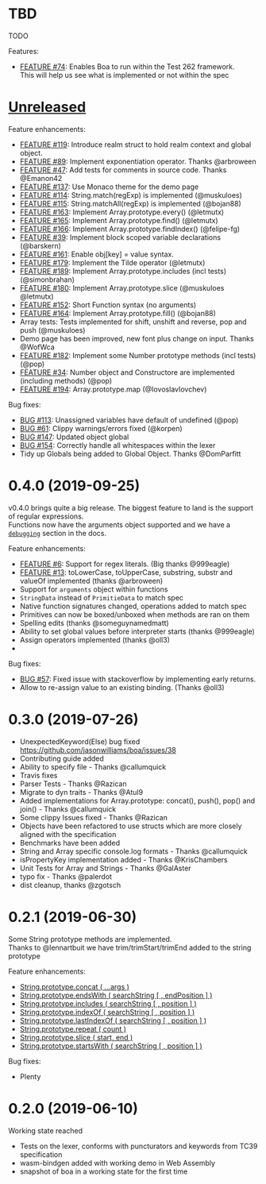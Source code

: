 # TBD

TODO

Features:

- [FEATURE #74](https://github.com/jasonwilliams/boa/issues/74):
  Enables Boa to run within the Test 262 framework.  
  This will help us see what is implemented or not within the spec

# [Unreleased](https://github.com/jasonwilliams/boa/compare/v0.4.0...HEAD)

Feature enhancements:

- [FEATURE #119](https://github.com/jasonwilliams/boa/issues/119):
  Introduce realm struct to hold realm context and global object.
- [FEATURE #89](https://github.com/jasonwilliams/boa/issues/89):
  Implement exponentiation operator. Thanks @arbroween
- [FEATURE #47](https://github.com/jasonwilliams/boa/issues/47):
  Add tests for comments in source code. Thanks @Emanon42
- [FEATURE #137](https://github.com/jasonwilliams/boa/issues/137):
  Use Monaco theme for the demo page
- [FEATURE #114](https://github.com/jasonwilliams/boa/issues/114):
  String.match(regExp) is implemented (@muskuloes)
- [FEATURE #115](https://github.com/jasonwilliams/boa/issues/115):
  String.matchAll(regExp) is implemented (@bojan88)
- [FEATURE #163](https://github.com/jasonwilliams/boa/issues/163):
  Implement Array.prototype.every() (@letmutx)
- [FEATURE #165](https://github.com/jasonwilliams/boa/issues/165):
  Implement Array.prototype.find() (@letmutx)
- [FEATURE #166](https://github.com/jasonwilliams/boa/issues/166):
  Implement Array.prototype.findIndex() (@felipe-fg)
- [FEATURE #39](https://github.com/jasonwilliams/boa/issues/39):
  Implement block scoped variable declarations (@barskern)
- [FEATURE #161](https://github.com/jasonwilliams/boa/pull/161):
  Enable obj[key] = value syntax.
- [FEATURE #179](https://github.com/jasonwilliams/boa/issues/179):
  Implement the Tilde operator (@letmutx)
- [FEATURE #189](https://github.com/jasonwilliams/boa/pull/189):
  Implement Array.prototype.includes (incl tests) (@simonbrahan)
- [FEATURE #180](https://github.com/jasonwilliams/boa/pull/180):
  Implement Array.prototype.slice (@muskuloes @letmutx)
- [FEATURE #152](https://github.com/jasonwilliams/boa/issues/152):
  Short Function syntax (no arguments)
- [FEATURE #164](https://github.com/jasonwilliams/boa/issues/164):
  Implement Array.prototype.fill() (@bojan88)
- Array tests: Tests implemented for shift, unshift and reverse, pop and push (@muskuloes)
- Demo page has been improved, new font plus change on input. Thanks @WofWca
- [FEATURE #182](https://github.com/jasonwilliams/boa/pull/182):
  Implement some Number prototype methods (incl tests) (@pop)
- [FEATURE #34](https://github.com/jasonwilliams/boa/issues/34):
  Number object and Constructore are implemented (including methods) (@pop)
- [FEATURE #194](https://github.com/jasonwilliams/boa/pull/194):
  Array.prototype.map (@IovoslavIovchev)

Bug fixes:

- [BUG #113](https://github.com/jasonwilliams/boa/issues/113):
  Unassigned variables have default of undefined (@pop)
- [BUG #61](https://github.com/jasonwilliams/boa/issues/61):
  Clippy warnings/errors fixed (@korpen)
- [BUG #147](https://github.com/jasonwilliams/boa/pull/147):
  Updated object global
- [BUG #154](https://github.com/jasonwilliams/boa/issues/154):
  Correctly handle all whitespaces within the lexer
- Tidy up Globals being added to Global Object. Thanks @DomParfitt

# 0.4.0 (2019-09-25)

v0.4.0 brings quite a big release. The biggest feature to land is the support of regular expressions.  
Functions now have the arguments object supported and we have a [`debugging`](docs/debugging.md) section in the docs.

Feature enhancements:

- [FEATURE #6](https://github.com/jasonwilliams/boa/issues/6):
  Support for regex literals. (Big thanks @999eagle)
- [FEATURE #13](https://github.com/jasonwilliams/boa/issues/13):
  toLowerCase, toUpperCase, substring, substr and valueOf implemented (thanks @arbroween)
- Support for `arguments` object within functions
- `StringData` instead of `PrimitieData` to match spec
- Native function signatures changed, operations added to match spec
- Primitives can now be boxed/unboxed when methods are ran on them
- Spelling edits (thanks @someguynamedmatt)
- Ability to set global values before interpreter starts (thanks @999eagle)
- Assign operators implemented (thanks @oll3)
-

Bug fixes:

- [BUG #57](https://github.com/jasonwilliams/boa/issues/57):
  Fixed issue with stackoverflow by implementing early returns.
- Allow to re-assign value to an existing binding. (Thanks @oll3)

# 0.3.0 (2019-07-26)

- UnexpectedKeyword(Else) bug fixed https://github.com/jasonwilliams/boa/issues/38
- Contributing guide added
- Ability to specify file - Thanks @callumquick
- Travis fixes
- Parser Tests - Thanks @Razican
- Migrate to dyn traits - Thanks @Atul9
- Added implementations for Array.prototype: concat(), push(), pop() and join() - Thanks @callumquick
- Some clippy Issues fixed - Thanks @Razican
- Objects have been refactored to use structs which are more closely aligned with the specification
- Benchmarks have been added
- String and Array specific console.log formats - Thanks @callumquick
- isPropertyKey implementation added - Thanks @KrisChambers
- Unit Tests for Array and Strings - Thanks @GalAster
- typo fix - Thanks @palerdot
- dist cleanup, thanks @zgotsch

# 0.2.1 (2019-06-30)

Some String prototype methods are implemented.  
Thanks to @lennartbuit we have
trim/trimStart/trimEnd added to the string prototype

Feature enhancements:

- [String.prototype.concat ( ...args )](https://tc39.es/ecma262/#sec-string.prototype.slice)
- [String.prototype.endsWith ( searchString [ , endPosition ] )](https://tc39.es/ecma262/#sec-string.prototype.endswith)
- [String.prototype.includes ( searchString [ , position ] )](https://tc39.es/ecma262/#sec-string.prototype.includes)
- [String.prototype.indexOf ( searchString [ , position ] )](https://tc39.es/ecma262/#sec-string.prototype.indexof)
- [String.prototype.lastIndexOf ( searchString [ , position ] )](https://tc39.es/ecma262/#sec-string.prototype.lastindexof)
- [String.prototype.repeat ( count )](https://tc39.es/ecma262/#sec-string.prototype.repeat)
- [String.prototype.slice ( start, end )](https://tc39.es/ecma262/#sec-string.prototype.slice)
- [String.prototype.startsWith ( searchString [ , position ] )](https://tc39.es/ecma262/#sec-string.prototype.startswith)

Bug fixes:

- Plenty

# 0.2.0 (2019-06-10)

Working state reached

- Tests on the lexer, conforms with puncturators and keywords from TC39 specification
- wasm-bindgen added with working demo in Web Assembly
- snapshot of boa in a working state for the first time

